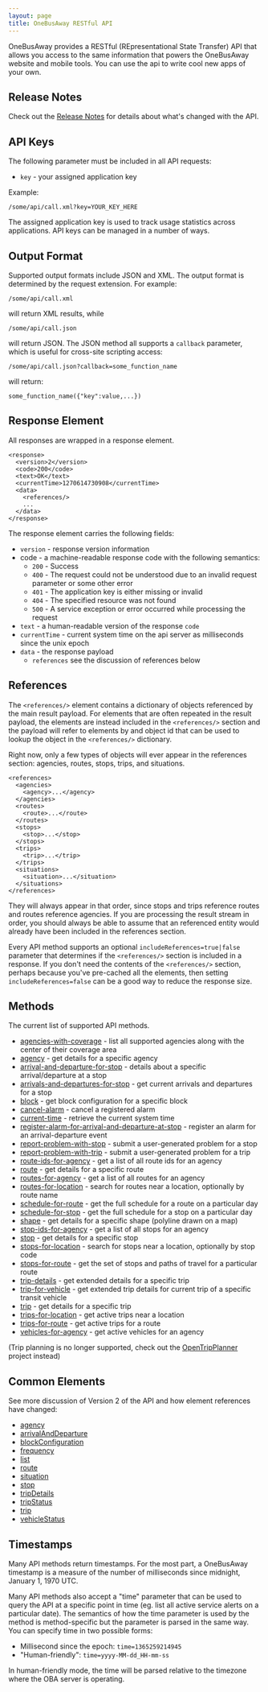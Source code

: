 ```yaml
---
layout: page
title: OneBusAway RESTful API
---
```


OneBusAway provides a RESTful (REpresentational State Transfer) API that allows you access to the same information that
powers the OneBusAway website and mobile tools.  You can use the api to write cool new apps of your own.

## Release Notes

Check out the [Release Notes](/release-notes) for details about what's changed with the API.

## API Keys

The following parameter must be included in all API requests:

  * `key` - your assigned application key

Example:

    /some/api/call.xml?key=YOUR_KEY_HERE

The assigned application key is used to track usage statistics across applications.  API keys can be managed in a number
of ways.

## Output Format

Supported output formats include JSON and XML.  The output format is determined by the request extension.  For example:

`/some/api/call.xml`

will return XML results, while

`/some/api/call.json`

will return JSON.  The JSON method all supports a `callback` parameter, which is useful for cross-site scripting access:

`/some/api/call.json?callback=some_function_name`

will return:

`some_function_name({"key":value,...})`

## Response Element

All responses are wrapped in a response element.

    <response>
      <version>2</version>
      <code>200</code>
      <text>OK</text>
      <currentTime>1270614730908</currentTime>
      <data>
        <references/>
        ...
      </data>
    </response>

The response element carries the following fields:

* `version` - response version information
* code - a machine-readable response code with the following semantics:
    * `200` - Success
    * `400` - The request could not be understood due to an invalid request parameter or some other error
    * `401` - The application key is either missing or invalid
    * `404` - The specified resource was not found
    * `500` - A service exception or error occurred while processing the request
* `text` - a human-readable version of the response `code`
* `currentTime` - current system time on the api server as milliseconds since the unix epoch
* `data` - the response payload
    * `references` see the discussion of references below

## References

The `<references/>` element contains a dictionary of objects referenced by the main result payload.  For elements that
are often repeated in the result payload, the elements are instead included in the `<references/>` section and the
payload will refer to elements by and object id that can be used to lookup the object in the `<references/>` dictionary.

Right now, only a few types of objects will ever appear in the references section: agencies, routes, stops, trips, and
situations.

    <references>
      <agencies>
        <agency>...</agency>
      </agencies>
      <routes>
        <route>...</route>
      </routes>
      <stops>
        <stop>...</stop>
      </stops>
      <trips>
        <trip>...</trip>
      </trips>
      <situations>
        <situation>...</situation>
      </situations>
    </references>

They will always appear in that order, since stops and trips reference routes and routes reference agencies.  If you
are processing the result stream in order, you should always be able to assume that an referenced entity would already
have been included in the references section.

Every API method supports an optional `includeReferences=true|false` parameter that determines if the `<references/>`
section is included in a response.  If you don't need the contents of the `<references/>` section, perhaps because
you've pre-cached all the elements, then setting `includeReferences=false` can be a good way to reduce the response
size.

## Methods

The current list of supported API methods.

* [agencies-with-coverage](/api/where/methods/agencies-with-coverage) - list all supported agencies along with the center of their coverage area
* [agency](/api/where/methods/agency) - get details for a specific agency
* [arrival-and-departure-for-stop](/api/where/methods/arrival-and-departure-for-stop) - details about a specific arrival/departure at a stop
* [arrivals-and-departures-for-stop](/api/where/methods/arrivals-and-departures-for-stop) - get current arrivals and departures for a stop
* [block](/api/where/methods/block) - get block configuration for a specific block
* [cancel-alarm](/api/where/methods/cancel-alarm) - cancel a registered alarm
* [current-time](/api/where/methods/current-time) - retrieve the current system time
* [register-alarm-for-arrival-and-departure-at-stop](/api/where/methods/register-alarm-for-arrival-and-departure-at-stop) - register an alarm for an arrival-departure event
* [report-problem-with-stop](/api/where/methods/report-problem-with-stop) - submit a user-generated problem for a stop
* [report-problem-with-trip](/api/where/methods/report-problem-with-trip) - submit a user-generated problem for a trip
* [route-ids-for-agency](/api/where/methods/route-ids-for-agency) - get a list of all route ids for an agency
* [route](/api/where/methods/route) - get details for a specific route
* [routes-for-agency](/api/where/methods/routes-for-agency) - get a list of all routes for an agency
* [routes-for-location](/api/where/methods/routes-for-location) - search for routes near a location, optionally by route name
* [schedule-for-route](/api/where/methods/schedule-for-route) - get the full schedule for a route on a particular day
* [schedule-for-stop](/api/where/methods/schedule-for-stop) - get the full schedule for a stop on a particular day
* [shape](/api/where/methods/shape) - get details for a specific shape (polyline drawn on a map)
* [stop-ids-for-agency](/api/where/methods/stop-ids-for-agency) - get a list of all stops for an agency
* [stop](/api/where/methods/stop) - get details for a specific stop
* [stops-for-location](/api/where/methods/stops-for-location) - search for stops near a location, optionally by stop code
* [stops-for-route](/api/where/methods/stops-for-route) - get the set of stops and paths of travel for a particular route
* [trip-details](/api/where/methods/trip-details) - get extended details for a specific trip
* [trip-for-vehicle](/api/where/methods/trip-for-vehicle) - get extended trip details for current trip of a specific transit vehicle
* [trip](/api/where/methods/trip) - get details for a specific trip
* [trips-for-location](/api/where/methods/trips-for-location) - get active trips near a location
* [trips-for-route](/api/where/methods/trips-for-route) - get active trips for a route
* [vehicles-for-agency](/api/where/methods/vehicles-for-agency) - get active vehicles for an agency

(Trip planning is no longer supported, check out the [OpenTripPlanner](http://www.opentripplanner.org/) project instead)

## Common Elements

See more discussion of Version 2 of the API and how element references have changed:

* [agency](/api/where/elements/agency)
* [arrivalAndDeparture](/api/where/elements/arrival-and-departure)
* [blockConfiguration](/api/where/elements/block-configuration)
* [frequency](/api/where/elements/frequency)
* [list](/api/where/elements/list-result)
* [route](/api/where/elements/route)
* [situation](/api/where/elements/situation)
* [stop](/api/where/elements/stop)
* [tripDetails](/api/where/elements/trip-details)
* [tripStatus](/api/where/elements/trip-status)
* [trip](/api/where/elements/trip)
* [vehicleStatus](/api/where/elements/vehicle-status)

## Timestamps

<a id="api-timestamp"></a>

Many API methods return timestamps.  For the most part, a OneBusAway timestamp is a measure of the number of milliseconds
since midnight, January 1, 1970 UTC.

Many API methods also accept a "time" parameter that can be used to query the API at a specific point in time (eg. list all
active service alerts on a particular date).  The semantics of how the time parameter is used by the method is method-specific
but the parameter is parsed in the same way.  You can specify time in two possible forms:

* Millisecond since the epoch: `time=1365259214945`
* "Human-friendly": `time=yyyy-MM-dd_HH-mm-ss`

In human-friendly mode, the time will be parsed relative to the timezone where the OBA server is operating.
